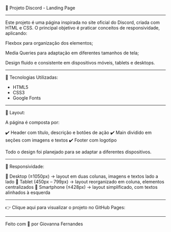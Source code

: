 📌 Projeto Discord - Landing Page

---

Este projeto é uma página inspirada no site oficial do Discord, criada com HTML e CSS.
O principal objetivo é praticar conceitos de responsividade, aplicando:

Flexbox para organização dos elementos;

Media Queries para adaptação em diferentes tamanhos de tela;

Design fluido e consistente em dispositivos móveis, tablets e desktops.

---

🚀 Tecnologias Utilizadas:
- HTML5
- CSS3
- Google Fonts

---

🎨 Layout:

A página é composta por:

✔️ Header com título, descrição e botões de ação
✔️ Main dividido em seções com imagens e textos
✔️ Footer com logotipo

Todo o design foi planejado para se adaptar a diferentes dispositivos.

---

📱 Responsividade:

🔹 Desktop (≥1050px) → layout em duas colunas, imagens e textos lado a lado
🔹 Tablet (450px – 799px) → layout reorganizado em coluna, elementos centralizados
🔹 Smartphone (≤428px) → layout simplificado, com textos alinhados à esquerda

---

👉 Clique aqui para visualizar o projeto no GitHub Pages:

---

Feito com 💙 por Giovanna Fernandes 